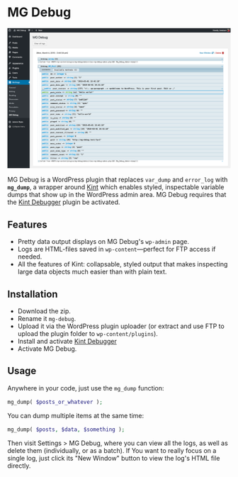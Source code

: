 # MG Debug

![Screenshot](screenshot.png)

MG Debug is a WordPress plugin that replaces `var_dump` and `error_log` with **`mg_dump`**, a wrapper around [Kint](https://kint-php.github.io/kint/) which enables styled, inspectable variable dumps that show up in the WordPress admin area. MG Debug requires that the [Kint Debugger](https://wordpress.org/plugins/kint-debugger/) plugin be activated.

## Features

- Pretty data output displays on MG Debug's `wp-admin` page.
- Logs are HTML-files saved in `wp-content`—perfect for FTP access if needed.
- All the features of Kint: collapsable, styled output that makes inspecting large data objects much easier than with plain text.

## Installation

- Download the zip.
- Rename it `mg-debug`.
- Upload it via the WordPress plugin uploader (or extract and use FTP to upload the plugin folder to `wp-content/plugins`).
- Install and activate [Kint Debugger](https://wordpress.org/plugins/kint-debugger/)
- Activate MG Debug.

## Usage

Anywhere in your code, just use the `mg_dump` function:

```php
mg_dump( $posts_or_whatever );
```

You can dump multiple items at the same time:

```php
mg_dump( $posts, $data, $something );
```

Then visit Settings > MG Debug, where you can view all the logs, as well as delete them (individually, or as a batch). If You want to really focus on a single log, just click its "New Window" button to view the log's HTML file directly.
